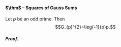#### $\thm$ – Squares of Gauss Sums
Let $p$ be an odd prime. Then $$G_{p}^{2}=\leg{-1}{p}p.$$
##### *Proof.*